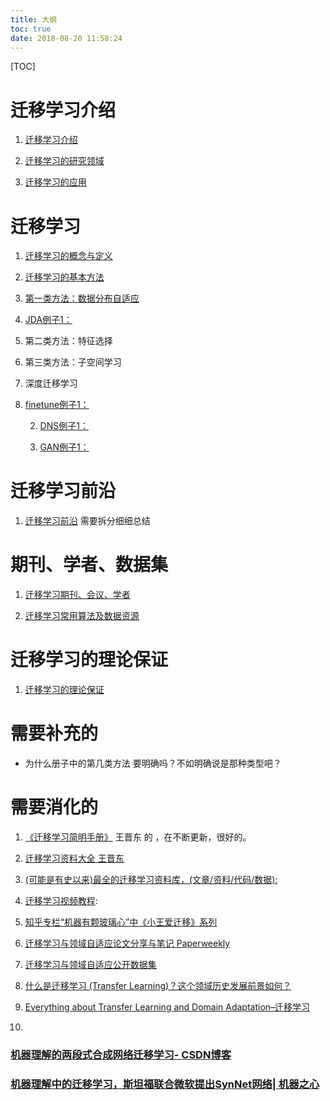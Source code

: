 ```yaml
---
title: 大纲
toc: true
date: 2018-08-20 11:58:24
---
```

[TOC]

# 迁移学习介绍

1. [迁移学习介绍](http://106.15.37.116/2018/05/20/tl-introduction/)

2. [迁移学习的研究领域](http://106.15.37.116/2018/05/20/tl-%e8%bf%81%e7%a7%bb%e5%ad%a6%e4%b9%a0%e7%9a%84%e7%a0%94%e7%a9%b6%e9%a2%86%e5%9f%9f/)

3. [迁移学习的应用](http://106.15.37.116/2018/05/20/tl-%e8%bf%81%e7%a7%bb%e5%ad%a6%e4%b9%a0%e7%9a%84%e5%ba%94%e7%94%a8/)



# 迁移学习

1. [迁移学习的概念与定义](http://106.15.37.116/2018/05/20/tl-%e8%bf%81%e7%a7%bb%e5%ad%a6%e4%b9%a0%e5%9f%ba%e7%a1%80%e7%9f%a5%e8%af%86/)

2. [迁移学习的基本方法](http://106.15.37.116/2018/05/20/tl-%e8%bf%81%e7%a7%bb%e5%ad%a6%e4%b9%a0%e7%9a%84%e5%9f%ba%e6%9c%ac%e6%96%b9%e6%b3%95/)

3. [第一类方法：数据分布自适应](http://106.15.37.116/2018/05/21/tl-%e7%ac%ac%e4%b8%80%e7%b1%bb%e6%96%b9%e6%b3%95%ef%bc%9a%e6%95%b0%e6%8d%ae%e5%88%86%e5%b8%83%e8%87%aa%e9%80%82%e5%ba%94/)

4. [JDA例子1：](http://106.15.37.116/2018/05/21/tl-%e4%b8%8a%e6%89%8b%e5%ae%9e%e8%b7%b5/)





1. 第二类方法：特征选择
2. 第三类方法：子空间学习
3. 深度迁移学习

4. [finetune例子1：](http://106.15.37.116/2018/05/21/tl-finetune%E4%BE%8B%E5%AD%901%EF%BC%9A/)

      2. [DNS例子1：](http://106.15.37.116/2018/05/21/tl-dns%e4%be%8b%e5%ad%901%ef%bc%9a/)

      3. [GAN例子1：](http://106.15.37.116/2018/05/21/tl-gan%e4%be%8b%e5%ad%901%ef%bc%9a/)



# 迁移学习前沿





1. [迁移学习前沿](http://106.15.37.116/2018/05/21/tl-%e8%bf%81%e7%a7%bb%e5%ad%a6%e4%b9%a0%e5%89%8d%e6%b2%bf/)  需要拆分细细总结



# 期刊、学者、数据集

1. [迁移学习期刊、会议、学者](http://106.15.37.116/2018/05/21/tl-%e8%bf%81%e7%a7%bb%e5%ad%a6%e4%b9%a0%e6%9c%9f%e5%88%8a%e3%80%81%e4%bc%9a%e8%ae%ae%e3%80%81%e5%ad%a6%e8%80%85/)

2. [迁移学习常用算法及数据资源](http://106.15.37.116/2018/05/21/tl-%e8%bf%81%e7%a7%bb%e5%ad%a6%e4%b9%a0%e5%b8%b8%e7%94%a8%e7%ae%97%e6%b3%95%e5%8f%8a%e6%95%b0%e6%8d%ae%e8%b5%84%e6%ba%90/)



# 迁移学习的理论保证

1. [迁移学习的理论保证](http://106.15.37.116/2018/05/20/tl-%e8%bf%81%e7%a7%bb%e5%ad%a6%e4%b9%a0%e7%9a%84%e7%90%86%e8%ae%ba%e4%bf%9d%e8%af%81/)



# 需要补充的

- 为什么册子中的第几类方法 要明确吗？不如明确说是那种类型吧？





# 需要消化的

1. [《迁移学习简明手册》](http://tutorial.transferlearning.xyz/)  王晋东 的 ，在不断更新，很好的。

2. [迁移学习资料大全 王晋东](https://github.com/jindongwang/transferlearning)

3. [(可能是有史以来)最全的迁移学习资料库，(文章/资料/代码/数据):](https://github.com/jindongwang/transferlearning)

4. [迁移学习视频教程](https://www.youtube.com/watch?v=qD6iD4TFsdQ):

5. [知乎专栏“机器有颗玻璃心”中《小王爱迁移》系列](https://zhuanlan.zhihu.com/p/27336930)

6. [迁移学习与领域自适应论文分享与笔记 Paperweekly](http://www.paperweekly.site/collections/231/papers)

7. [迁移学习与领域自适应公开数据集](https://github.com/jindongwang/transferlearning/blob/master/doc/dataset.md)


9. [什么是迁移学习 (Transfer Learning)？这个领域历史发展前景如何？](https://www.zhihu.com/question/41979241)

10. [Everything about Transfer Learning and Domain Adaptation–迁移学习](http://transferlearning.xyz/)

11.

### [机器理解的两段式合成网络迁移学习- CSDN博客](https://blog.csdn.net/wangli0519/article/details/74449285)


### [机器理解中的迁移学习，斯坦福联合微软提出SynNet网络| 机器之心](https://www.jiqizhixin.com/articles/2017-07-05-4)
